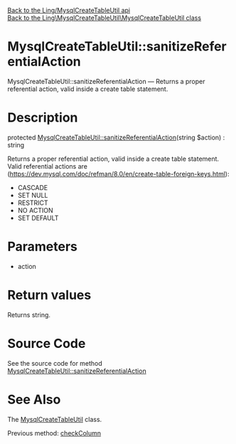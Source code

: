 [Back to the Ling/MysqlCreateTableUtil api](https://github.com/lingtalfi/MysqlCreateTableUtil/blob/master/doc/api/Ling/MysqlCreateTableUtil.md)<br>
[Back to the Ling\MysqlCreateTableUtil\MysqlCreateTableUtil class](https://github.com/lingtalfi/MysqlCreateTableUtil/blob/master/doc/api/Ling/MysqlCreateTableUtil/MysqlCreateTableUtil.md)


MysqlCreateTableUtil::sanitizeReferentialAction
================



MysqlCreateTableUtil::sanitizeReferentialAction — Returns a proper referential action, valid inside a create table statement.




Description
================


protected [MysqlCreateTableUtil::sanitizeReferentialAction](https://github.com/lingtalfi/MysqlCreateTableUtil/blob/master/doc/api/Ling/MysqlCreateTableUtil/MysqlCreateTableUtil/sanitizeReferentialAction.md)(string $action) : string




Returns a proper referential action, valid inside a create table statement.
Valid referential actions are (https://dev.mysql.com/doc/refman/8.0/en/create-table-foreign-keys.html):

- CASCADE
- SET NULL
- RESTRICT
- NO ACTION
- SET DEFAULT




Parameters
================


- action

    


Return values
================

Returns string.








Source Code
===========
See the source code for method [MysqlCreateTableUtil::sanitizeReferentialAction](https://github.com/lingtalfi/MysqlCreateTableUtil/blob/master/MysqlCreateTableUtil.php#L372-L390)


See Also
================

The [MysqlCreateTableUtil](https://github.com/lingtalfi/MysqlCreateTableUtil/blob/master/doc/api/Ling/MysqlCreateTableUtil/MysqlCreateTableUtil.md) class.

Previous method: [checkColumn](https://github.com/lingtalfi/MysqlCreateTableUtil/blob/master/doc/api/Ling/MysqlCreateTableUtil/MysqlCreateTableUtil/checkColumn.md)<br>

